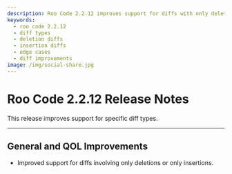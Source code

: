 ```yaml
---
description: Roo Code 2.2.12 improves support for diffs with only deletions or insertions, handling edge cases in diff editing more effectively.
keywords:
  - roo code 2.2.12
  - diff types
  - deletion diffs
  - insertion diffs
  - edge cases
  - diff improvements
image: /img/social-share.jpg
---
```


# Roo Code 2.2.12 Release Notes

This release improves support for specific diff types.

---

## General and QOL Improvements

*   Improved support for diffs involving only deletions or only insertions.
